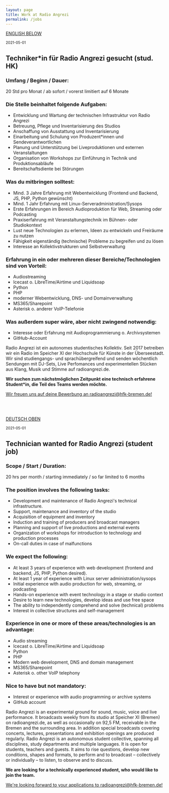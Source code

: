 ```yaml
---
layout: page
title: Work at Radio Angrezi
permalink: /jobs
---
```


<a id="de"></a>
<a href="#en">ENGLISH BELOW</a>

<small>2021-05-01</small>

## Techniker*in für Radio Angrezi gesucht (stud. HK)

### **Umfang / Beginn / Dauer:**

20 Std pro Monat / ab sofort / vorerst limitiert auf 6 Monate

### **Die Stelle beinhaltet folgende Aufgaben:**
- Entwicklung und Wartung der technischen Infrastruktur von Radio Angrezi 
- Betreuung, Pflege und Inventarisierung des Studios 
- Anschaffung von Ausstattung und Inventarisierung 
- Einarbeitung und Schulung von Produzent*innen und Sendeverantwortlichen 
- Planung und Unterstützung bei Liveproduktionen und externen Veranstaltungen 
- Organisation von Workshops zur Einführung in Technik und Produktionsabläufe 
- Bereitschaftsdiente bei Störungen
  

### **Was du mitbringen solltest:** 
- Mind. 3 Jahre Erfahrung mit Webentwicklung (Frontend und Backend, JS, PHP, Python gewünscht) 
- Mind. 1 Jahr Erfahrung mit Linux-Serveradministration/Sysops 
- Erste Erfahrungen im Bereich Audioproduktion für Web, Streaming oder Podcasting 
- Praxiserfahrung mit Veranstaltungstechnik im Bühnen- oder Studiokontext
- Lust neue Technologien zu erlernen, Ideen zu entwickeln und Freiräume zu nutzen 
- Fähigkeit eigenständig (technische) Probleme zu begreifen und zu lösen 
- Interesse an Kollektivstrukturen und Selbstverwaltung 


### **Erfahrung in ein oder mehreren dieser Bereiche/Technologien sind von Vorteil:** 
- Audiostreaming 
- Icecast o. LibreTime/Airtime und Liquidsoap 
- Python 
- PHP 
- moderner Webentwicklung, DNS- und Domainverwaltung 
- MS365/Sharepoint 
- Asterisk o. anderer VoIP-Telefonie 

### **Was außerdem super wäre, aber nicht zwingend notwendig:** 
- Interesse oder Erfahrung mit Audioprogrammierung o. Archivsystemen
- GitHub-Account 

Radio Angrezi ist ein autonomes studentisches Kollektiv. Seit 2017 betreiben wir ein Radio im Speicher XI der Hochschule für Künste in der Überseestadt. Wir sind studiengangs- und sprachübergreifend und senden wöchentlich Sendungen mit DJ-Sets, Live Perfomances und experimentellen Stücken aus Klang, Musik und Stimme auf radioangrezi.de.

**Wir suchen zum nächstmöglichen Zeitpunkt eine technisch erfahrene Student*in, die Teil des Teams werden möchte.**


[Wir freuen uns auf deine Bewerbung an radioangrezi@hfk-bremen.de!](mailto:radioangrezi@hfk-bremen.de)

<br/><br/>

<a id="en"></a>
<a href="#de">DEUTSCH OBEN</a>


<small>2021-05-01</small>

## Technician wanted for Radio Angrezi (student job)

### **Scope / Start / Duration:** 

20 hrs per month / starting immediately / so far limited to 6 months

### **The position involves the following tasks:**
- Development and maintenance of Radio Angrezi's technical infrastructure.
- Support, maintenance and inventory of the studio
- Acquisition of equipment and inventory
- Induction and training of producers and broadcast managers
- Planning and support of live productions and external events
- Organization of workshops for introduction to technology and production processes
- On-call duties in case of malfunctions

### **We expect the following:**
- At least 3 years of experience with web development (frontend and backend, JS, PHP, Python desired).
- At least 1 year of experience with Linux server administration/sysops
- Initial experience with audio production for web, streaming, or podcasting
- Hands-on experience with event technology in a stage or studio context
- Desire to learn new technologies, develop ideas and use free space
- The ability to independently comprehend and solve (technical) problems
- Interest in collective structures and self-management

### **Experience in one or more of these areas/technologies is an advantage:**
- Audio streaming
- Icecast o. LibreTime/Airtime and Liquidsoap
- Python
- PHP
- Modern web development, DNS and domain management
- MS365/Sharepoint
- Asterisk o. other VoIP telephony

### **Nice to have but not mandatory:**
- Interest or experience with audio programming or archive systems
- GitHub account

Radio Angrezi is an experimental ground for sound, music, voice and live performance. It broadcasts weekly from its studio at Speicher XI (Bremen) on radioangrezi.de, as well as occasionally on 92,5 FM, receivable in the Bremen and the surrounding area. In addition special broadcasts covering concerts, lectures, presentations and exhibition openings are produced regularly.
Radio Angrezi is an autonomous student collective, spanning all disciplines, study departments and multiple languages. It is open for students, teachers and guests. It aims to rise questions, develop new conditions, shapes and formats, to perform and to broadcast – collectively or individually – to listen, to observe and to discuss.

**We are looking for a technically experienced student, who would like to join the team.**

[We're looking forward to your applications to radioangrezi@hfk-bremen.de!](mailto:radioangrezi@hfk-bremen.de)
